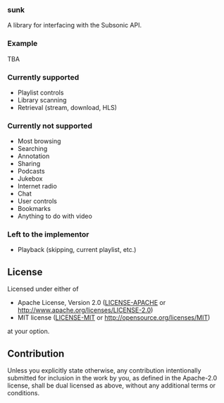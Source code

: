### sunk

A library for interfacing with the Subsonic API.

### Example

TBA

### Currently supported

- Playlist controls
- Library scanning
- Retrieval (stream, download, HLS)

### Currently not supported

- Most browsing
- Searching
- Annotation
- Sharing
- Podcasts
- Jukebox
- Internet radio
- Chat
- User controls
- Bookmarks
- Anything to do with video

### Left to the implementor

- Playback (skipping, current playlist, etc.)

## License

Licensed under either of

 * Apache License, Version 2.0
    ([LICENSE-APACHE](LICENSE-APACHE) or http://www.apache.org/licenses/LICENSE-2.0)
 * MIT license
    ([LICENSE-MIT](LICENSE-MIT) or http://opensource.org/licenses/MIT)

at your option.

## Contribution

Unless you explicitly state otherwise, any contribution intentionally submitted
for inclusion in the work by you, as defined in the Apache-2.0 license, shall be
dual licensed as above, without any additional terms or conditions.
